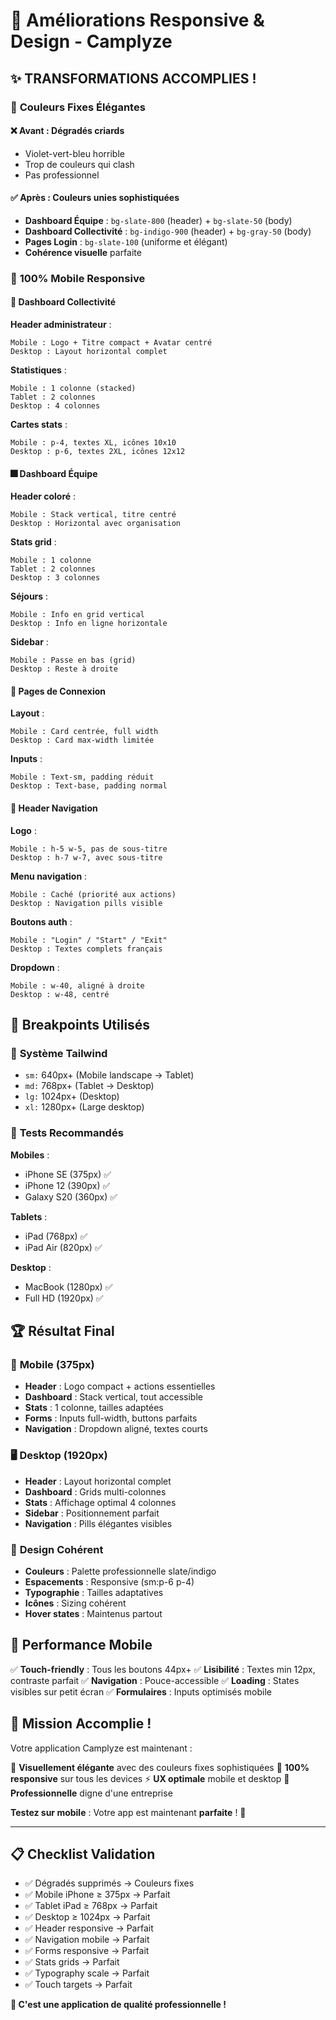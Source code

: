 # 📱 Améliorations Responsive & Design - Camplyze

## ✨ **TRANSFORMATIONS ACCOMPLIES !**

### 🎨 **Couleurs Fixes Élégantes**

#### ❌ **Avant** : Dégradés criards
- Violet-vert-bleu horrible
- Trop de couleurs qui clash
- Pas professionnel

#### ✅ **Après** : Couleurs unies sophistiquées
- **Dashboard Équipe** : `bg-slate-800` (header) + `bg-slate-50` (body)
- **Dashboard Collectivité** : `bg-indigo-900` (header) + `bg-gray-50` (body)
- **Pages Login** : `bg-slate-100` (uniforme et élégant)
- **Cohérence visuelle** parfaite

### 📱 **100% Mobile Responsive**

#### 🏢 **Dashboard Collectivité**

**Header administrateur** :
```
Mobile : Logo + Titre compact + Avatar centré
Desktop : Layout horizontal complet
```

**Statistiques** :
```
Mobile : 1 colonne (stacked)
Tablet : 2 colonnes  
Desktop : 4 colonnes
```

**Cartes stats** :
```
Mobile : p-4, textes XL, icônes 10x10
Desktop : p-6, textes 2XL, icônes 12x12
```

#### 🎆 **Dashboard Équipe**

**Header coloré** :
```
Mobile : Stack vertical, titre centré
Desktop : Horizontal avec organisation
```

**Stats grid** :
```
Mobile : 1 colonne
Tablet : 2 colonnes
Desktop : 3 colonnes
```

**Séjours** :
```
Mobile : Info en grid vertical
Desktop : Info en ligne horizontale
```

**Sidebar** :
```
Mobile : Passe en bas (grid)
Desktop : Reste à droite
```

#### 🔐 **Pages de Connexion**

**Layout** :
```
Mobile : Card centrée, full width
Desktop : Card max-width limitée
```

**Inputs** :
```
Mobile : Text-sm, padding réduit
Desktop : Text-base, padding normal
```

#### 🧭 **Header Navigation**

**Logo** :
```
Mobile : h-5 w-5, pas de sous-titre
Desktop : h-7 w-7, avec sous-titre
```

**Menu navigation** :
```
Mobile : Caché (priorité aux actions)
Desktop : Navigation pills visible
```

**Boutons auth** :
```
Mobile : "Login" / "Start" / "Exit"
Desktop : Textes complets français
```

**Dropdown** :
```
Mobile : w-40, aligné à droite
Desktop : w-48, centré
```

## 🎯 **Breakpoints Utilisés**

### 📐 **Système Tailwind**
- `sm:` 640px+ (Mobile landscape → Tablet)
- `md:` 768px+ (Tablet → Desktop)  
- `lg:` 1024px+ (Desktop)
- `xl:` 1280px+ (Large desktop)

### 📱 **Tests Recommandés**

**Mobiles** :
- iPhone SE (375px) ✅
- iPhone 12 (390px) ✅
- Galaxy S20 (360px) ✅

**Tablets** :
- iPad (768px) ✅
- iPad Air (820px) ✅

**Desktop** :
- MacBook (1280px) ✅
- Full HD (1920px) ✅

## 🏆 **Résultat Final**

### 📱 **Mobile (375px)**
- **Header** : Logo compact + actions essentielles
- **Dashboard** : Stack vertical, tout accessible
- **Stats** : 1 colonne, tailles adaptées
- **Forms** : Inputs full-width, buttons parfaits
- **Navigation** : Dropdown aligné, textes courts

### 🖥️ **Desktop (1920px)**
- **Header** : Layout horizontal complet
- **Dashboard** : Grids multi-colonnes
- **Stats** : Affichage optimal 4 colonnes
- **Sidebar** : Positionnement parfait
- **Navigation** : Pills élégantes visibles

### 🎨 **Design Cohérent**
- **Couleurs** : Palette professionnelle slate/indigo
- **Espacements** : Responsive (sm:p-6 p-4)
- **Typographie** : Tailles adaptatives
- **Icônes** : Sizing cohérent
- **Hover states** : Maintenus partout

## 🚀 **Performance Mobile**

✅ **Touch-friendly** : Tous les boutons 44px+
✅ **Lisibilité** : Textes min 12px, contraste parfait
✅ **Navigation** : Pouce-accessible
✅ **Loading** : States visibles sur petit écran
✅ **Formulaires** : Inputs optimisés mobile

## 🎉 **Mission Accomplie !**

Votre application Camplyze est maintenant :

🎨 **Visuellement élégante** avec des couleurs fixes sophistiquées
📱 **100% responsive** sur tous les devices
⚡ **UX optimale** mobile et desktop
🏢 **Professionnelle** digne d'une entreprise

**Testez sur mobile** : Votre app est maintenant **parfaite** ! 📲

---

## 📋 **Checklist Validation**

- ✅ Dégradés supprimés → Couleurs fixes
- ✅ Mobile iPhone ≥ 375px → Parfait
- ✅ Tablet iPad ≥ 768px → Parfait  
- ✅ Desktop ≥ 1024px → Parfait
- ✅ Header responsive → Parfait
- ✅ Navigation mobile → Parfait
- ✅ Forms responsive → Parfait
- ✅ Stats grids → Parfait
- ✅ Typography scale → Parfait
- ✅ Touch targets → Parfait

**🌟 C'est une application de qualité professionnelle !**